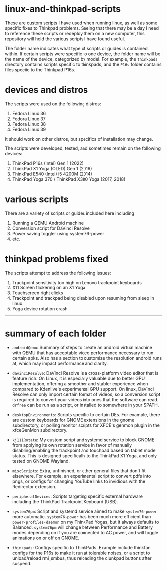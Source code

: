 # linux-and-thinkpad-scripts
These are custom scripts I have used when running linux, as well as some specific fixes to Thinkpad problems. Seeing that there may be a day I need to reference these scripts or redeploy them on a new computer, this repository will hold the various scripts I have found useful.

The folder name indicates what type of scripts or guides is contained within. If certain scripts were specific to one device, the folder name will be the name of the device, categorized by model. For example, the ```thinkpads``` directory contains scripts specific to thinkpads, and the ```P16s``` folder contains files speciic to the Thinkpad P16s.

# devices and distros

The scripts were used on the following distros:
1) Fedora Linux 36
2) Fedora Linux 37
3) Fedora Linux 38
4) Fedora Linux 39

It should work on other distros, but specifics of installation may change.

The scripts were developed, tested, and sometimes remain on the following devices:
1) ThinkPad P16s (Intel) Gen 1 (2022)
2) ThinkPad X1 Yoga (OLED) Gen 1 (2016)
3) ThinkPad E540 (Intel) i5 4200M (2014)
4) ThinkPad Yoga 370 / ThinkPad X380 Yoga (2017, 2018)

# various scripts

There are a variety of scripts or guides included here including
1) Running a QEMU Android machine
2) Conversion script for DaVinci Resolve
3) Power saving toggler using system76-power
4) etc.

# thinkpad problems fixed

The scripts attempt to address the following issues:

1) Trackpoint sensitivity too high on Lenovo trackpoint keyboards
2) X11 Screen flickering on an X1 Yoga
3) Touchscreen right clicks
4) Trackpoint and trackpad being disabled upon resuming from sleep in linux
5) Yoga device rotation crash

---

# summary of each folder

- ```androidQemu```: Summary of steps to create an android virtual machine with QEMU that has acceptable video performance necessary to run certain apks. Also has a section to customize the resolution android runs at, which may impact performance and clarity.

- ```davinciResolve```: DaVinci Resolve is a cross-platform video editor that is feature rich. On Linux, it is especially valuable due to better GPU implementation, offering a smoother and stabler experience when compared to Kdenlive's experimental GPU support. On linux, DaVinci Resolve can only import certain format of videos, so a conversion script is required to convert your videos into ones that the software can read. ```drfree``` can be run as a script, or installed to somewhere in your $PATH.

- ```desktopEnvironments```: Scripts specific to certain DEs. For example, there are custom keyboards for GNOME extensions in the gnome subdirectory, or polling monitor scripts for XFCE's genmon plugin in the xfceGenMon subdirectory.

- ```kj111Rotate```: My custom script and systemd service to block GNOME from applying its own rotation service in favor of manually disabling/enabling the trackpoint and touchpad based on tablet mode status. This is designed specifically to the ThinkPad X1 Yoga, and only tested on GNOME Wayland.

- ```miscScripts```: Extra, unfinished, or other general files that don't fit elsewhere. For example, an experimental script to convert pdfs into pngs, or configs for changing YouTube links to invidious with the Redirector extension.

- ```peripheralDevices```: Scripts targeting specific external hardware including the ThinkPad Trackpoint Keyboard (USB).

- ```system76pm```: Script and systemd service aimed to make ```system76-power``` more automatic. ```system76-power``` has been much more efficient than ```power-profiles-daemon``` on my ThinkPad Yogas, but it always defaults to Balanced. ```system76pm``` will change between Performance and Battery modes depending on if you are connected to AC power, and will toggle animations on or off on GNOME.

- ```thinkpads```: Configs specific to ThinkPads. Example include thinkfan configs for the P16s to make it run at tolerable noises, or a script to unload/reload rmi_smbus, thus reloading the clunkpad buttons after suspend.
